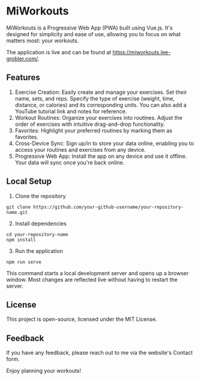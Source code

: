 # MiWorkouts

MiWorkouts is a Progressive Web App (PWA) built using Vue.js. It's designed for simplicity and ease of use, allowing you to focus on what matters most: your workouts.

The application is live and can be found at https://miworkouts.lee-grobler.com/.

## Features

1. Exercise Creation: Easily create and manage your exercises. Set their name, sets, and reps. Specify the type of exercise (weight, time, distance, or calories) and its corresponding units. You can also add a YouTube tutorial link and notes for reference.
2. Workout Routines: Organize your exercises into routines. Adjust the order of exercises with intuitive drag-and-drop functionality.
3. Favorites: Highlight your preferred routines by marking them as favorites.
4. Cross-Device Sync: Sign up/in to store your data online, enabling you to access your routines and exercises from any device.
5. Progressive Web App: Install the app on any device and use it offline. Your data will sync once you're back online.

## Local Setup

1. Clone the repository

```
git clone https://github.com/your-github-username/your-repository-name.git
```

2. Install dependencies

```
cd your-repository-name
npm install
```

3. Run the application

```
npm run serve
```

This command starts a local development server and opens up a browser window. Most changes are reflected live without having to restart the server.

## License

This project is open-source, licensed under the MIT License.

## Feedback

If you have any feedback, please reach out to me via the website's Contact form.

Enjoy planning your workouts!
